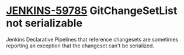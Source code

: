 # [JENKINS-59785](https://issues.jenkins.io/browse/JENKINS-59785) GitChangeSetList not serializable

Jenkins Declarative Pipelines that reference changesets are sometimes reporting an
exception that the changeset can't be serialized.
